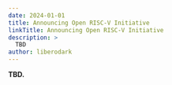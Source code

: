 ```yaml
---
date: 2024-01-01
title: Announcing Open RISC-V Initiative
linkTitle: Announcing Open RISC-V Initiative
description: >
  TBD
author: liberodark
---
```


**TBD.**

